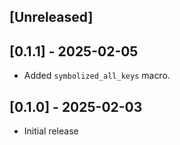 ## [Unreleased]

## [0.1.1] - 2025-02-05

- Added `symbolized_all_keys` macro.

## [0.1.0] - 2025-02-03

- Initial release
